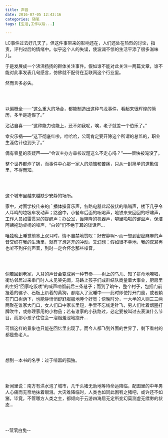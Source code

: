 ```yaml
---
title: 声音
date: 2016-07-05 12:43:16
categories: 随笔
tags: [生活,工作以后...]

---
```

LC事件过去好几天了，但这件事带来的影响还在，人们还处在热烈的讨论，指责，评判过后的情绪中。似乎这个人的失误，使波澜不惊的生活平添了很多滋味儿。

于是发展成一个沸沸扬扬的群体关注事件。假如谁不能对此关注一两篇文章，谁不能对此事发表几句感言，仿佛就不配待在互联网这个行业里。

然而言多必失。

<br /><br />

以偏概全——“这么重大的场合，都能制造出这种乌龙事件，看起来很辉煌的简历，多半是造假了。”

沾沾自喜——“这种能力也能上，还不如我呢，唉，老子就差一个伯乐了。”

幸灾乐祸——“这下彻底红啦，哈哈哈，公司肯定要开除这个所谓的总监的，职业生涯估计也到头了。”

偶有零星的质疑声——“会议主办方审核议题这么不走心吗？”——很快被淹没了。

整个世界都炸了锅，而事件中心那一家人的烦恼和苦痛，只从一封简单的道歉信里，不得而知。

<br /><br />

这个城市里越来越缺少安静的场所。

家中，对面学校传来的广播体操音乐声，各路电器此起彼伏的嗡嗡声，楼下几乎令人耳鸣的垃圾车发动声；路途中，小餐车后面的吆喝声，地铁来来回回的呼啸声，工作人员如雷贯耳的提醒声；办公室，轰隆隆的机器声，噼里啪啦的键盘声，保洁阿姨拖动桌椅的噪声，“白领”们不绝于耳的谈话声...

唯独晚上睡觉前塞上双耳时，情不自禁地赞叹：好安静啊～而一想到密密麻麻的声音交织在我的生活里，就有了想逃开的冲动。又幻想：假如很不幸地，我的双耳再也听不到任何声音，到时一定会怀念那些噪音。

<br /><br />

倘若回到老家，入耳的声音会变成另一种节奏——树上的鸟儿、知了拼命地啼唱，街坊邻居过来串门时人未见笑先闻，马路上孩子们成群结队商量着大事业，厨房里的主妇“回家吃饭喽”的喊声响彻前后三条巷子；而到了晌午，整个村子，包括门前拴着的骡子、石板上趴着的黄狗，都陷入了沉睡中——此时即使打开门窗，或者躺在门口树荫下，也能静悄悄舒舒服服地睡个好觉；傍晚时分，一大半的人则三三两两聚在谁家大门口，女人们口中家长里短，手里不忘线走针飞，男人们吐着烟圈打牌吹牛，或修理家用的小物品；若有谁家的小孩路过，必定要被叫过去表演什么节目，而那小孩子往往会一溜烟羞涩地跑开...

可惜这样的景象也只能在回忆里出现了。而今人都飞到外面的世界了，剩下看村的都是些老人。

<br /><br />

想到一本书的名字：过于喧嚣的孤独。

<br /><br />

新闻里说：南方有洪水泡了城市，几千头猪无助地等待命运降临，配图里的中年男人心痛而无奈地抹着眼泪。大灾难降临时，人类也如同此困宥之猪吧，或许还不如猪，毕竟，不管哪方人类之主，都倾向于云游四海居无定所变幻莫测虚无缥缈的状态...

<br /><br />

--茕茕白兔--